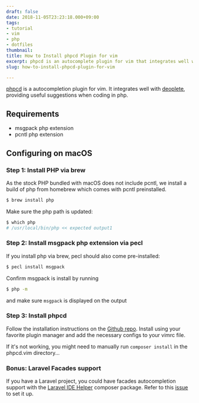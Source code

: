 ```yaml
---
draft: false
date: 2018-11-05T23:23:18.000+09:00
tags:
- tutorial
- vim
- php
- dotfiles
thumbnail:
title: How to Install phpcd Plugin for vim
excerpt: phpcd is an autocomplete plugin for vim that integrates well with deoplete.
slug: how-to-install-phpcd-plugin-for-vim

---
```

[phpcd](https://github.com/lvht/phpcd.vim) is a autocompletion plugin for vim. It integrates well with [deoplete](https://github.com/Shougo/deoplete.nvim#configuration), providing useful suggestions when coding in php.

## Requirements

* msgpack php extension
* pcntl php extension

## Configuring on macOS

### Step 1: Install PHP via brew

As the stock PHP bundled with macOS does not include pcntl, we install a build of php from homebrew which comes with pcntl preinstalled.

```bash
$ brew install php
```

Make sure the php path is updated:

```bash
$ which php
# /usr/local/bin/php << expected output1
```

### Step 2: Install msgpack php extension via pecl

If you install php via brew, pecl should also come pre-installed:

```bash
$ pecl install msgpack
```

Confirm msgpack is install by running

```bash
$ php -m
```

and make sure `msgpack` is displayed on the output

### Step 3: Install phpcd

Follow the installation instructions on the [Github repo](https://github.com/lvht/phpcd.vim). Install using your favorite plugin manager and add the necessary configs to your vimrc file.

If it's not working, you might need to manually run `composer install` in the phpcd.vim directory...

### Bonus: Laravel Facades support

If you have a Laravel project, you could have facades autocompletion support with the [Laravel IDE Helper](https://github.com/barryvdh/laravel-ide-helper) composer package. Refer to this [issue](https://github.com/lvht/phpcd.vim/issues/135) to set it up.
